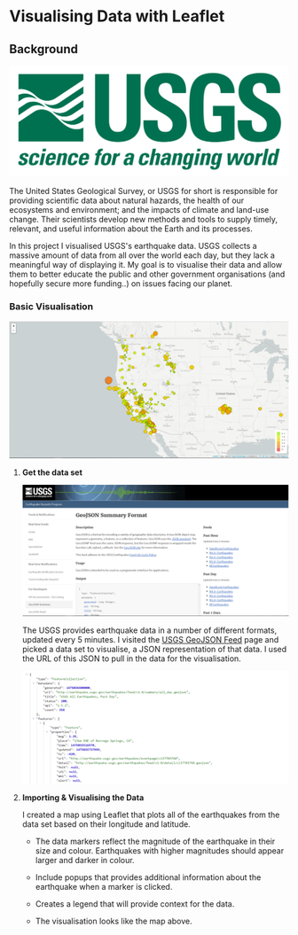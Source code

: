 # Visualising Data with Leaflet

## Background

![1-Logo](Images/1-Logo.png)

The United States Geological Survey, or USGS for short is responsible for providing scientific data about natural hazards, the health of our ecosystems and environment; and the impacts of climate and land-use change. Their scientists develop new methods and tools to supply timely, relevant, and useful information about the Earth and its processes.

In this project I visualised USGS's earthquake data. USGS collects a massive amount of data from all over the world each day, but they lack a meaningful way of displaying it. My goal is to visualise their data and allow them to better educate the public and other government organisations (and hopefully secure more funding..) on issues facing our planet.


### Basic Visualisation

![2-BasicMap](Images/2-BasicMap.png)


1. **Get the data set**

   ![3-Data](Images/3-Data.png)

   The USGS provides earthquake data in a number of different formats, updated every 5 minutes. I visited the [USGS GeoJSON Feed](http://earthquake.usgs.gov/earthquakes/feed/v1.0/geojson.php) page and picked a data set to visualise, a JSON representation of that data. I used the URL of this JSON to pull in the data for the visualisation.

   ![4-JSON](Images/4-JSON.png)

2. **Importing & Visualising the Data**

   I created a map using Leaflet that plots all of the earthquakes from the data set based on their longitude and latitude.

   * The data markers reflect the magnitude of the earthquake in their size and colour. Earthquakes with higher magnitudes should appear larger and darker in colour.

   * Include popups that provides additional information about the earthquake when a marker is clicked.

   * Creates a legend that will provide context for the data.

   * The visualisation looks like the map above.
